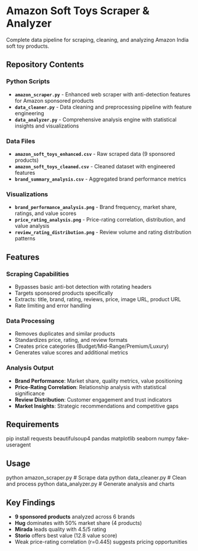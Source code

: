 # Amazon Soft Toys Scraper & Analyzer

Complete data pipeline for scraping, cleaning, and analyzing Amazon India soft toy products.

## Repository Contents

### Python Scripts
- **`amazon_scraper.py`** - Enhanced web scraper with anti-detection features for Amazon sponsored products
- **`data_cleaner.py`** - Data cleaning and preprocessing pipeline with feature engineering
- **`data_analyzer.py`** - Comprehensive analysis engine with statistical insights and visualizations

### Data Files
- **`amazon_soft_toys_enhanced.csv`** - Raw scraped data (9 sponsored products)
- **`amazon_soft_toys_cleaned.csv`** - Cleaned dataset with engineered features
- **`brand_summary_analysis.csv`** - Aggregated brand performance metrics

### Visualizations
- **`brand_performance_analysis.png`** - Brand frequency, market share, ratings, and value scores
- **`price_rating_analysis.png`** - Price-rating correlation, distribution, and value analysis
- **`review_rating_distribution.png`** - Review volume and rating distribution patterns

## Features

### Scraping Capabilities
- Bypasses basic anti-bot detection with rotating headers
- Targets sponsored products specifically
- Extracts: title, brand, rating, reviews, price, image URL, product URL
- Rate limiting and error handling

### Data Processing
- Removes duplicates and similar products
- Standardizes price, rating, and review formats
- Creates price categories (Budget/Mid-Range/Premium/Luxury)
- Generates value scores and additional metrics

### Analysis Output
- **Brand Performance**: Market share, quality metrics, value positioning
- **Price-Rating Correlation**: Relationship analysis with statistical significance
- **Review Distribution**: Customer engagement and trust indicators
- **Market Insights**: Strategic recommendations and competitive gaps

## Requirements

pip install requests beautifulsoup4 pandas matplotlib seaborn numpy fake-useragent


## Usage

python amazon_scraper.py # Scrape data
python data_cleaner.py # Clean and process
python data_analyzer.py # Generate analysis and charts


## Key Findings

- **9 sponsored products** analyzed across 6 brands
- **Hug** dominates with 50% market share (4 products)
- **Mirada** leads quality with 4.5/5 rating
- **Storio** offers best value (12.8 value score)
- Weak price-rating correlation (r=0.445) suggests pricing opportunities
